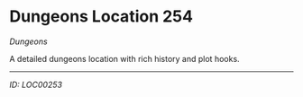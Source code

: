 # Dungeons Location 254

*Dungeons*

A detailed dungeons location with rich history and plot hooks.

---
*ID: LOC00253*
